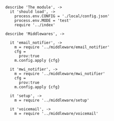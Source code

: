     describe 'The module', ->
      it 'should load', ->
        process.env.CONFIG = './local/config.json'
        process.env.MODE = 'test'
        require '../index'

    describe 'Middlewares', ->

      it 'email_notifier', ->
        m = require '../middleware/email_notifier'
        cfg =
          prov:true
        m.config.apply {cfg}

      it 'mwi_notifier', ->
        m = require '../middleware/mwi_notifier'
        cfg =
          prov:true
        m.config.apply {cfg}

      it 'setup', ->
        m = require '../middleware/setup'

      it 'voicemail', ->
        m = require '../middleware/voicemail'
